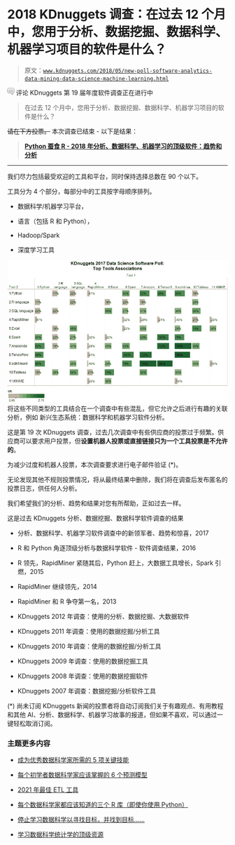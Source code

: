 # 2018 KDnuggets 调查：在过去 12 个月中，您用于分析、数据挖掘、数据科学、机器学习项目的软件是什么？

> 原文：[`www.kdnuggets.com/2018/05/new-poll-software-analytics-data-mining-data-science-machine-learning.html`](https://www.kdnuggets.com/2018/05/new-poll-software-analytics-data-mining-data-science-machine-learning.html)

![c](img/3d9c022da2d331bb56691a9617b91b90.png) 评论 KDnuggets 第 19 届年度软件调查正在进行中

> 在过去 12 个月中，您用于分析、数据挖掘、数据科学、机器学习项目的软件是什么？

~~请在下方投票。~~ 本次调查已结束 - 以下是结果：

> [**Python 蚕食 R - 2018 年分析、数据科学、机器学习的顶级软件：趋势和分析**](https://www.kdnuggets.com/2018/05/poll-tools-analytics-data-science-machine-learning-results.html)

* * *

我们尽力包括最受欢迎的工具和平台，同时保持选择总数在 90 个以下。

工具分为 4 个部分，每部分中的工具按字母顺序排列。

+   数据科学/机器学习平台，

+   语言（包括 R 和 Python），

+   Hadoop/Spark

+   深度学习工具

![数据科学、机器学习顶级工具关联，2017](img/bb7674aa182286a3f1b145dacf02b1ec.png)将这些不同类型的工具结合在一个调查中有些混乱，但它允许之后进行有趣的关联分析，例如 新兴生态系统：数据科学和机器学习软件分析。

这是第 19 次 KDnuggets 调查，过去几次调查中有些供应商的投票过于频繁。供应商可以要求用户投票，但**设置机器人投票或直接链接只为一个工具投票是不允许的**。

为减少过度和机器人投票，本次调查要求进行电子邮件验证 (*)。

无论发现其他不规则投票情况，将从最终结果中删除，我们将在调查后发布匿名的投票日志，供任何人分析。

我们希望我们的分析、趋势和结果对您有所帮助，正如过去一样。

这是过去 KDnuggets 分析、数据挖掘、数据科学软件调查的结果

+   分析、数据科学、机器学习软件调查中的新领军者、趋势和惊喜，2017

+   R 和 Python 角逐顶级分析与数据科学软件 - 软件调查结果，2016

+   R 领先，RapidMiner 紧随其后，Python 赶上，大数据工具增长，Spark 引燃，2015

+   RapidMiner 继续领先，2014

+   RapidMiner 和 R 争夺第一名，2013

+   KDnuggets 2012 年调查：使用的分析、数据挖掘、大数据软件

+   KDnuggets 2011 年调查：使用的数据挖掘/分析工具

+   KDnuggets 2010 年调查：使用的数据挖掘/分析工具

+   KDnuggets 2009 年调查：使用的数据挖掘工具

+   KDnuggets 2008 年调查：使用的数据挖掘软件

+   KDnuggets 2007 年调查：数据挖掘/分析软件工具

(*) 尚未订阅 KDnuggets 新闻的投票者将自动订阅我们关于有趣观点、有用教程和其他 AI、分析、数据科学、机器学习故事的报道，但如果不喜欢，可以通过一键轻松取消订阅。

### 主题更多内容

+   [成为优秀数据科学家所需的 5 项关键技能](https://www.kdnuggets.com/2021/12/5-key-skills-needed-become-great-data-scientist.html)

+   [每个初学者数据科学家应该掌握的 6 个预测模型](https://www.kdnuggets.com/2021/12/6-predictive-models-every-beginner-data-scientist-master.html)

+   [2021 年最佳 ETL 工具](https://www.kdnuggets.com/2021/12/mozart-best-etl-tools-2021.html)

+   [每个数据科学家都应该知道的三个 R 库（即使你使用 Python）](https://www.kdnuggets.com/2021/12/three-r-libraries-every-data-scientist-know-even-python.html)

+   [停止学习数据科学以寻找目标，并找到目标……](https://www.kdnuggets.com/2021/12/stop-learning-data-science-find-purpose.html)

+   [学习数据科学统计学的顶级资源](https://www.kdnuggets.com/2021/12/springboard-top-resources-learn-data-science-statistics.html)
